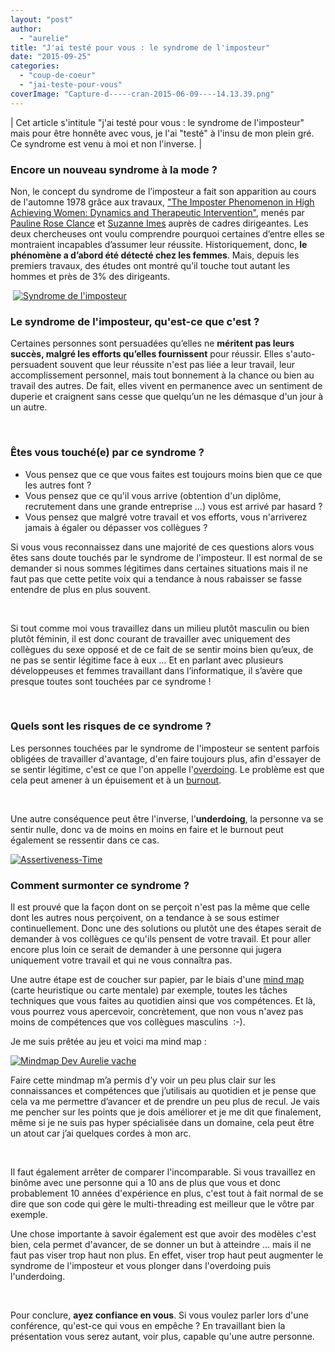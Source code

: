 ```yaml
---
layout: "post"
author: 
  - "aurelie"
title: "J'ai testé pour vous : le syndrome de l'imposteur"
date: "2015-09-25"
categories: 
  - "coup-de-coeur"
  - "jai-teste-pour-vous"
coverImage: "Capture-d-----cran-2015-06-09----14.13.39.png"
---
```


| Cet article s'intitule "j'ai testé pour vous : le syndrome de l'imposteur" mais pour être honnête avec vous, je l'ai "testé" à l'insu de mon plein gré. Ce syndrome est venu à moi et non l'inverse. |

### Encore un nouveau syndrome à la mode ?

Non, le concept du syndrome de l’imposteur a fait son apparition au cours de l'automne 1978 grâce aux travaux, ["The Imposter Phenomenon in High Achieving Women: Dynamics and Therapeutic Intervention"](http://www.paulineroseclance.com/pdf/ip_high_achieving_women.pdf), menés par [Pauline Rose Clance](http://paulineroseclance.com/) et [Suzanne Imes](https://therapists.psychologytoday.com/rms/name/Suzanne_Imes_PhD_Atlanta_Georgia_69147) auprès de cadres dirigeantes. Les deux chercheuses ont voulu comprendre pourquoi certaines d’entre elles se montraient incapables d’assumer leur réussite. Historiquement, donc, **le phénomène a d’abord été détecté chez les femmes**. Mais, depuis les premiers travaux, des études ont montré qu’il touche tout autant les hommes et près de 3% des dirigeants.

 [![Syndrome de l'imposteur](/assets/2015/09/2015-09-25-jai-teste-syndrome-de-limposteur/Capture-d-----cran-2015-06-09----14.13.39-300x163.png)](http://www.duchess-france.org/wp-content/uploads/2015/06/Capture-d-----cran-2015-06-09----14.13.39.png)

### Le syndrome de l'imposteur, qu'est-ce que c'est ?

Certaines personnes sont persuadées qu’elles ne **méritent pas leurs succès, malgré les efforts qu’elles fournissent** pour réussir. Elles s'auto-persuadent souvent que leur réussite n'est pas liée a leur travail, leur accomplissement personnel, mais tout bonnement à la chance ou bien au travail des autres. De fait, elles vivent en permanence avec un sentiment de duperie et craignent sans cesse que quelqu’un ne les démasque d'un jour à un autre.

 

### Êtes vous touché(e) par ce syndrome ?

- Vous pensez que ce que vous faites est toujours moins bien que ce que les autres font ?
- Vous pensez que ce qu'il vous arrive (obtention d'un diplôme, recrutement dans une grande entreprise ...) vous est arrivé par hasard ?
- Vous pensez que malgré votre travail et vos efforts, vous n'arriverez jamais à égaler ou dépasser vos collègues ?

Si vous vous reconnaissez dans une majorité de ces questions alors vous êtes sans doute touchés par le syndrome de l'imposteur. Il est normal de se demander si nous sommes légitimes dans certaines situations mais il ne faut pas que cette petite voix qui a tendance à nous rabaisser se fasse entendre de plus en plus souvent.

 

Si tout comme moi vous travaillez dans un milieu plutôt masculin ou bien plutôt féminin, il est donc courant de travailler avec uniquement des collègues du sexe opposé et de ce fait de se sentir moins bien qu’eux, de ne pas se sentir légitime face à eux … Et en parlant avec plusieurs développeuses et femmes travaillant dans l’informatique, il s’avère que presque toutes sont touchées par ce syndrome !

 

### Quels sont les risques de ce syndrome ?

Les personnes touchées par le syndrome de l'imposteur se sentent parfois obligées de travailler d'avantage, d'en faire toujours plus, afin d'essayer de se sentir légitime, c'est ce que l'on appelle l'[overdoing](http://www.edbatista.com/2013/11/underdoing-it-and-overdoing-it-assertiveness-over-time.html). Le problème est que cela peut amener à un épuisement et à un [burnout](https://fr.wikipedia.org/wiki/Syndrome_d'%C3%A9puisement_professionnel).

 

Une autre conséquence peut être l'inverse, l'**underdoing**, la personne va se sentir nulle, donc va de moins en moins en faire et le burnout peut également se ressentir dans ce cas.

[![Assertiveness-Time](/assets/2015/09/2015-09-25-jai-teste-syndrome-de-limposteur/Assertiveness-Time-300x237.png)](http://www.duchess-france.org/wp-content/uploads/2015/09/Assertiveness-Time.png)

### Comment surmonter ce syndrome ?

Il est prouvé que la façon dont on se perçoit n'est pas la même que celle dont les autres nous perçoivent, on a tendance à se sous estimer continuellement. Donc une des solutions ou plutôt une des étapes serait de demander à vos collègues ce qu'ils pensent de votre travail. Et pour aller encore plus loin ce serait de demander à une personne qui jugera uniquement votre travail et qui ne vous connaîtra pas.

Une autre étape est de coucher sur papier, par le biais d'une [mind map](https://fr.wikipedia.org/wiki/Carte_heuristique) (carte heuristique ou carte mentale) par exemple, toutes les tâches techniques que vous faites au quotidien ainsi que vos compétences. Et là, vous pourrez vous apercevoir, concrètement, que non vous n'avez pas moins de compétences que vos collègues masculins  :-).

Je me suis prêtée au jeu et voici ma mind map :

[![Mindmap Dev Aurelie vache](/assets/2015/09/2015-09-25-jai-teste-syndrome-de-limposteur/mindmap_aurelie-300x211.png)](http://www.duchess-france.org/wp-content/uploads/2015/09/mindmap_aurelie.png)

Faire cette mindmap m’a permis d’y voir un peu plus clair sur les connaissances et compétences que j’utilisais au quotidien et je pense que cela va me permettre d’avancer et de prendre un peu plus de recul. Je vais me pencher sur les points que je dois améliorer et je me dit que finalement, même si je ne suis pas hyper spécialisée dans un domaine, cela peut être un atout car j’ai quelques cordes à mon arc.

 

Il faut également arrêter de comparer l'incomparable. Si vous travaillez en binôme avec une personne qui a 10 ans de plus que vous et donc probablement 10 années d'expérience en plus, c'est tout à fait normal de se dire que son code qui gère le multi-threading est meilleur que le vôtre par exemple.

Une chose importante à savoir également est que avoir des modèles c'est bien, cela permet d'avancer, de se donner un but à atteindre ... mais il ne faut pas viser trop haut non plus. En effet, viser trop haut peut augmenter le syndrome de l'imposteur et vous plonger dans l'overdoing puis l'underdoing.

 

Pour conclure, **ayez confiance en vous**. Si vous voulez parler lors d'une conférence, qu'est-ce qui vous en empêche ? En travaillant bien la présentation vous serez autant, voir plus, capable qu'une autre personne.
